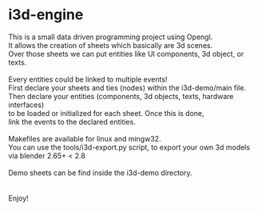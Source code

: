 i3d-engine
==========

This is a small data driven programming project using Opengl.
<br/>
It allows the creation of sheets which basically are 3d scenes.
<br/>
Over those sheets we can put entities like UI components, 3d object, or texts.
<br/>
<br/>
Every entities could be linked to multiple events!
<br/>
First declare your sheets and ties (nodes) within the i3d-demo/main file.
<br/>
Then declare your entities (components, 3d objects, texts, hardware interfaces)
<br/>
to be loaded or initialized for each sheet. Once this is done,
<br/>
link the events to the declared entities.
<br/>
<br/>
Makefiles are available for linux and mingw32.
<br/>
You can use the tools/i3d-export.py script, to export your own 3d models via blender 2.65+ < 2.8
<br/>
<br/>
Demo sheets can be find inside the i3d-demo directory.
<br/>
<br/>
<br/>
Enjoy!

